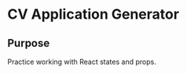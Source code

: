 # CV Application Generator

<!-- [Live Demo]() -->

## Purpose

Practice working with React states and props.

